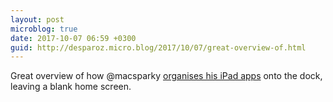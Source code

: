 ```yaml
---
layout: post
microblog: true
date: 2017-10-07 06:59 +0300
guid: http://desparoz.micro.blog/2017/10/07/great-overview-of.html
---
```

Great overview of how @macsparky <a href="https://www.macsparky.com/blog/2017/10/home-screens-macsparkys-strange-looking-ipad">organises his iPad apps</a> onto the dock, leaving a blank home screen.
